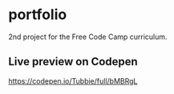 # portfolio
2nd project for the Free Code Camp curriculum.

## Live preview on Codepen
https://codepen.io/Tubbie/full/bMBRgL
